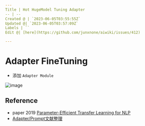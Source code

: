 ```yaml
---
Title | Hot HugeModel Tuning Adapter
-- | --
Created @ | `2023-06-05T03:55:55Z`
Updated @| `2023-06-05T03:57:09Z`
Labels | ``
Edit @| [here](https://github.com/junxnone/aiwiki/issues/412)

---
```

# Adapter FineTuning

- 添加 `Adapter Module`


![image](https://github.com/junxnone/aiwiki/assets/2216970/fcfa3dae-2743-4227-b533-88b41122c943)



## Reference
- paper 2019 [Parameter-Efficient Transfer Learning for NLP](https://arxiv.org/abs/1902.00751)
- [Adapter/Prompt文献整理](https://zhuanlan.zhihu.com/p/554959952)

